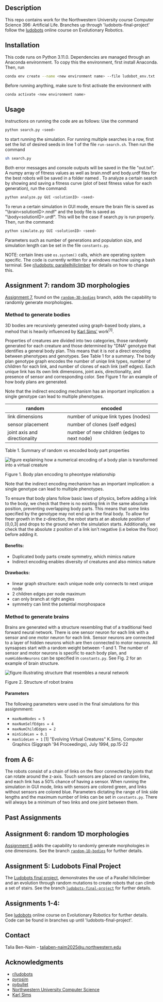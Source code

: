 ## Description

This repo contains work for the Northwestern University course Computer Science 396: Artificial Life. 
Branches up through 'ludobots-final-project' follow the [ludobots](https://www.reddit.com/r/ludobots/) online course on Evolutionary Robotics.

## Installation

This code runs on Python 3.11.0.
Dependencies are managed through an Anaconda environment.
To copy this the environment, first install Anaconda. Then, run 
```bash
conda env create --name <new environment name> --file ludobot_env.txt
```
Before running anything, make sure to first activate the environment with
```bash
conda activate <new environment name>
```
## Usage
Instructions on running the code are as follows:
Use the command 
```bash 
python search.py <seed>
``` 
to start running the simulation. 
For running multiple searches in a row, first set the list of desired seeds in line 1 of the file `run-search.sh`. Then run the command
```bash
sh search.py
```
Both error messages and console outputs will be saved in the file "out<seed>.txt". A numpy array of fitness values as well as brain.nndf and body.urdf files for the best robots will be saved in a folder named <seed>.
To analyze a certain search by showing and saving a fitness curve (plot of best fitness value for each generation), run the command:
```bash
python analyze.py GUI <solutionID> <seed>
```
To rerun a certain simulation in GUI mode, ensure the brain file is saved as "<seed>\brain<solutionID\>.nndf" and the body file is saved as "<seed>\body<solutionID\>.urdf". This will be the case if search.py is run properly. Then, run the command: 
```bash
python simulate.py GUI <solutionID> <seed>
```
Parameters such as number of generations and population size, and simulation length can be set in the file `constants.py`.

NOTE: certain lines use `os.system()` calls, which are operating system specific.
The code is currently written for a windows machine using a bash terminal. 
See [r/ludobots: parallelhillclimber](https://www.reddit.com/r/ludobots/wiki/parallelhc/) for details on how to change this.


## Assignment 7: random 3D morphologies
[Assignment 7](https://youtube.com/shorts/HM3KmLzGZqs?feature=share), found on the [`random-3D-bodies`](https://github.com/taliabn/my-ludobots/tree/random-3D-bodies) branch, adds the capability to randomly generate morphologies.

### Method to generate bodies
3D bodies are recursively generated using graph-based body plans, a mehod that is heavily influenced by [Karl Sims'](https://www.karlsims.com/evolved-virtual-creatures.html) work<sup>[1]</sup>.

Properties of creatures are divided into two categories, those randomly generated for each creature and those determined by "DNA" genotype that identifies a general body plan. This means that it is *not* a direct encoding between phenotypes and genotypes. See Table 1  for a summary. The body plan genotype graph encodes the number of uniqe link types, number of children for each link, and number of clones of each link (self edges). Each unique link has its own link dimensions, joint axis, directionality, and presence of sensor and corresponding color. See Figure 1 for an example of how body plans are generated. 

Note that the indirect encoding mechanism has an important implication: a single genotype can lead to multiple phenotypes. 

| random | encoded |
| ------ | ------- |
| link dimensions | number of unique link types (nodes)
| sensor placement | number of clones (self edges)
| joint axis and directionality | number of new children (edges to next node)

Table 1. Summary of random vs encoded body part properties

![figure explaining how a numerical encoding of a body plan is transformed into a virtual creature](/figures/a7-fig1.png) 

Figure 1. Body plan encoding to pheontype relationship

Note that the indirect encoding mechanism has an important implication: a single genotype can lead to multiple phenotypes. 

To ensure that body plans follow basic laws of physics, before adding a link to the body, we check that there is no existing link in the same absolute position, preventing overlapping body parts. This means that some links specified by the genotype may not end up in the final body. To allow for freer growth in the z-direction, the robot starts at an absolute position of [0,0,3] and drops to the ground when the simulation starts. Additionally, we check that the absolute z position of a link isn't negative (i.e below the floor) before adding it.

#### Benefits:
* Duplicated body parts create symmetry, which mimics nature
* Indirect encoding enables diversity of creatures and also mimics nature

#### Drawbacks:
* linear graph structure: each unique node only connects to next unique node
* 2 children edges per node maximum
* can only branch at right angles
* symmetry can limit the potential morphospace

### Method to generate brains
Brains are generated with a structure resembling that of a traditional feed forward neural network. There is one sensor neuron for each link with a sensor and one motor neuron for each link. Sensor neurons are connected to a layer of hidden neurons which are then connected to motor neurons. All synsapses start with a random weight between -1 and 1. The number of sensor and motor neurons is specific to each body plan, and `numHiddenNeurons` can be specified in `constants.py`. See Fig. 2 for an example of brain structure.

![figure illustrating structure that resembles a neural network](/figures/a7-fig2.png) 

Figure 2. Structure of robot brains

#### Parameters
The following parameters were used in the final simulations for this assignmment:
* `maxNumNodes = 5`
* `maxNumSelfEdges = 4`
* `maxNumChildEdges = 2`
* `minSideLen = 0.1`
* `maxSideLen = 1`
[1] "Evolving Virtual Creatures" K.Sims, Computer Graphics (Siggraph '94 Proceedings), July 1994, pp.15-22

## from A 6:
The robots consist of a chain of links on the floor connected by joints that can rotate around the z-axis. Touch sensors are placed on random links, and each link has a 50% chance of having a sensor. When running the simulation in GUI mode, links with sensors are colored green, and links without sensors are colored blue. Parameters dictating the range of link side lengths and the maximum number of links can be set in `constants.py`. There will always be a minimum of two links and one joint between them. 

## Past Assignments

## Assignment 6: random 1D morphologies
[Assignment 6](https://youtu.be/uXb1K-MACNE) adds the capability to randomly generate morphologies in one dimensions. See the branch [`random-1D-bodies`](https://github.com/taliabn/my-ludobots/tree/random-1D-bodies) for further details.

## Assignment 5: Ludobots Final Project
The [Ludobots final project](https://youtu.be/qypMeX9zdyQ),  demonstrates the use of a Parallel hillclimber and an evolution through random mutations to create robots that can climb a set of stairs. See the branch [`ludobots-final-project`](https://github.com/taliabn/my-ludobots/tree/ludobots-final-project) for further details.

## Assignments 1-4:
See [ludobots](https://www.reddit.com/r/ludobots/) online course on Evolutionary Robotics for further details. Code can be found in branches up until 'ludobots-final-project'.

## Contact

Talia Ben-Naim - taliaben-naim2025@u.northwestern.edu

## Acknowledgments

* [r/ludobots](https://www.reddit.com/r/ludobots/)
* [pyrosim](https://github.com/ccappelle/pyrosim)
* [pybullet](https://github.com/bulletphysics/bullet3)
* [Northwestern University Computer Science](https://www.mccormick.northwestern.edu/computer-science/)
* [Karl Sims](https://www.karlsims.com/evolved-virtual-creatures.html)
